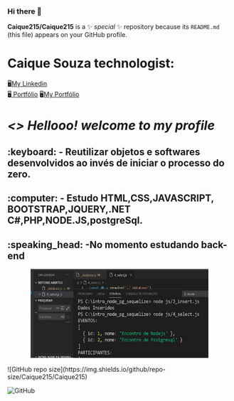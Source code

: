 

### Hi there 👋 

**Caique215/Caique215** is a ✨ _special_ ✨ repository because its `README.md` (this file) appears on your GitHub profile.
<strong><h1>Caique Souza technologist:</h1></strong> 
:desktop_computer:[My Linkedin](https://www.linkedin.com/in/caique-souza-a1941811b/)    
:desktop_computer:[ Portfólio](https://caique215.github.io/caique/)
:desktop_computer:[My Portfólio](https://caique215.github.io/caique-meu-projeto/)
<h1><i> <> Hellooo! welcome to my profile </i> </h2>	
<h2>:keyboard: - Reutilizar objetos e softwares desenvolvidos ao invés de iniciar o processo do zero.</h2>
<h2>:computer: - Estudo HTML,CSS,JAVASCRIPT, BOOTSTRAP,JQUERY,.NET C#,PHP,NODE.JS,postgreSql.</h2>
  <h2>:speaking_head: -No momento estudando back-end</h2>
  <p align="center">
  <img src="https://github.com/Caique215/Caique215/blob/main/postgree.png" width="400px" height="200px" title="Back end"> </p>
![GitHub repo size](https://img.shields.io/github/repo-size/Caique215/Caique215)
 
 
![GitHub](https://img.shields.io/github/license/Caique215/Caique215)



